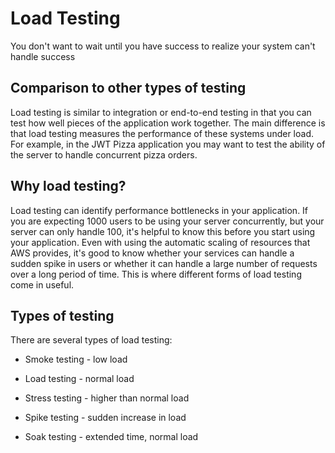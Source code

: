 # Load Testing

You don't want to wait until you have success to realize your system can't handle success

## Comparison to other types of testing

Load testing is similar to integration or end-to-end testing in that you can test how well pieces of the application work together. The main difference is that load testing measures the performance of these systems under load. For example, in the JWT Pizza application you may want to test the ability of the server to handle concurrent pizza orders.

## Why load testing?

Load testing can identify performance bottlenecks in your application. If you are expecting 1000 users to be using your server concurrently, but your server can only handle 100, it's helpful to know this before you start using your application. Even with using the automatic scaling of resources that AWS provides, it's good to know whether your services can handle a sudden spike in users or whether it can handle a large number of requests over a long period of time. This is where different forms of load testing come in useful.

## Types of testing

There are several types of load testing:

- Smoke testing - low load

- Load testing - normal load

- Stress testing - higher than normal load

- Spike testing - sudden increase in load

- Soak testing - extended time, normal load
